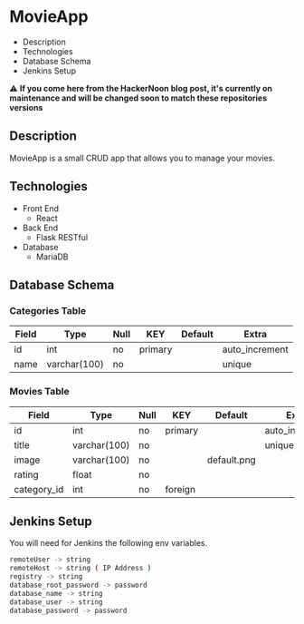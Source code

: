 # MovieApp

* Description
* Technologies
* Database Schema
* Jenkins Setup

:warning: **If you come here from the HackerNoon blog post, it's currently on maintenance and will be changed soon to match these repositories versions**

## Description

MovieApp is a small CRUD app that allows you to manage your movies.

## Technologies

* Front End
	* React
* Back End 
	* Flask RESTful
* Database
	* MariaDB

## Database Schema

### Categories Table

| Field | Type         | Null | KEY     | Default | Extra          |
|-------|--------------|------|---------|---------|----------------|
| id    | int          | no   | primary |         | auto_increment |
| name  | varchar(100) | no   |         |         | unique         |

### Movies Table

| Field       | Type         | Null | KEY     | Default     | Extra          |
|-------------|--------------|------|---------|-------------|----------------|
| id          | int          | no   | primary |             | auto_increment |
| title       | varchar(100) | no   |         |             | unique         |
| image       | varchar(100) | no   |         | default.png |                |
| rating      | float        | no   |         |             |                |
| category_id | int          | no   | foreign |             |                |

## Jenkins Setup

You will need for Jenkins the following env variables.
```bash
remoteUser -> string
remoteHost -> string ( IP Address )
registry -> string
database_root_password -> password
database_name -> string
database_user -> string
database_password -> password
```
